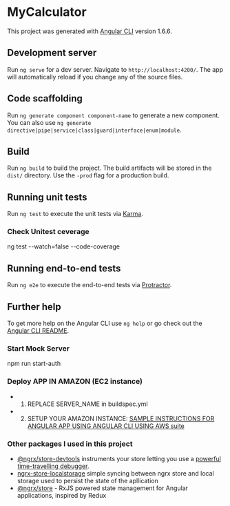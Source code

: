 # MyCalculator

This project was generated with [Angular CLI](https://github.com/angular/angular-cli) version 1.6.6.

## Development server

Run `ng serve` for a dev server. Navigate to `http://localhost:4200/`. The app will automatically reload if you change any of the source files.

## Code scaffolding

Run `ng generate component component-name` to generate a new component. You can also use `ng generate directive|pipe|service|class|guard|interface|enum|module`.

## Build

Run `ng build` to build the project. The build artifacts will be stored in the `dist/` directory. Use the `-prod` flag for a production build.

## Running unit tests

Run `ng test` to execute the unit tests via [Karma](https://karma-runner.github.io).

### Check Unitest ceverage

ng test --watch=false --code-coverage

## Running end-to-end tests

Run `ng e2e` to execute the end-to-end tests via [Protractor](http://www.protractortest.org/).

## Further help

To get more help on the Angular CLI use `ng help` or go check out the [Angular CLI README](https://github.com/angular/angular-cli/blob/master/README.md).


### Start Mock Server
npm run start-auth


### Deploy APP IN AMAZON (EC2 instance)
- 1) REPLACE SERVER_NAME in buildspec.yml
- 2) SETUP YOUR AMAZON INSTANCE: [SAMPLE INSTRUCTIONS FOR ANGULAR APP USING ANGULAR CLI USING AWS suite](https://www.linkedin.com/pulse/create-angular-app-using-deploy-aws-suite-andr%C3%A9s-casta%C3%B1o/)


### Other packages I used in this project
- [@ngrx/store-devtools](https://github.com/ngrx/store-devtools) instruments your store letting you use a
[powerful time-travelling debugger](https://chrome.google.com/webstore/detail/redux-devtools/lmhkpmbekcpmknklioeibfkpmmfibljd?hl=en).
- [ngrx-store-localstorage](https://github.com/ngrx/router-store) simple syncing between ngrx store and local storage used to persist the state of the apllication 
- [@ngrx/store](./docs/store/README.md) - RxJS powered state management for Angular applications, inspired by Redux 
